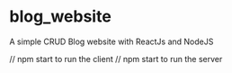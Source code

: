 # blog_website
A simple CRUD Blog website with ReactJs and NodeJS

// npm start to run the client
// npm start to run the server
